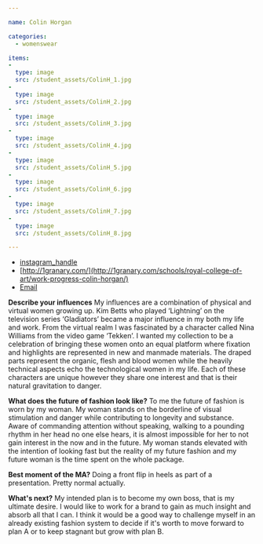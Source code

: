 ```yaml
---

name: Colin Horgan

categories:
  - womenswear

items:
-
  type: image
  src: /student_assets/ColinH_1.jpg
-
  type: image
  src: /student_assets/ColinH_2.jpg
-
  type: image
  src: /student_assets/ColinH_3.jpg
-
  type: image
  src: /student_assets/ColinH_4.jpg
-
  type: image
  src: /student_assets/ColinH_5.jpg
-
  type: image
  src: /student_assets/ColinH_6.jpg
-
  type: image
  src: /student_assets/ColinH_7.jpg
-
  type: image
  src: /student_assets/ColinH_8.jpg

---
```


* [instagram_handle](https://www.instagram.com/colinhorgan/)
* [http://1granary.com/](http://1granary.com/schools/royal-college-of-art/work-progress-colin-horgan/)
* [Email](mailto:colin.horgan@network.rca.ac.uk)

**Describe your influences**
My influences are a combination of physical and virtual women growing up.
Kim Betts who played ‘Lightning’ on the television series ‘Gladiators’
became a major influence in my both my life and work. From the virtual
realm I was fascinated by a character called Nina Williams from the video
game ‘Tekken’. I wanted my collection to be a celebration of bringing these
women onto an equal platform where fixation and highlights are represented
in new and manmade materials. The draped parts represent the organic, flesh
and blood women while the heavily technical aspects echo the technological
women in my life. Each of these characters are unique however they share
one interest and that is their natural gravitation to danger.

**What does the future of fashion look like?**
To me the future of fashion is worn by my woman. My woman stands on the borderline of visual stimulation and danger while contributing to longevity and substance. Aware of commanding attention without speaking, walking to a pounding rhythm in her head no one else hears, it is almost impossible for her to not gain interest in the now and in the future. My woman stands elevated with the intention of looking fast but the reality of my future fashion and my future woman is the time spent on the whole package.

**Best moment of the MA?**
Doing a front flip in heels as part of a presentation. Pretty normal actually.

**What's next?**
My intended plan is to become my own boss, that is my ultimate
desire. I would like to work for a brand to gain as much insight and
absorb all that I can. I think it would be a good way to challenge myself
in an already existing fashion system to decide if it's worth to move
forward to plan A or to keep stagnant but grow with plan B.
